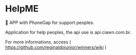 # HelpME

:iphone: APP with PhoneGap for support peoples.

Application for help peoples, the api use is api.ciawn.com.br.

For more informations, access ( https://github.com/reginaldojunior/winners/wiki )

